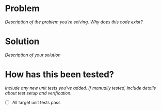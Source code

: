 # Problem

_Description of the problem you're solving. Why does this code exist?_

# Solution

_Description of your solution_

# How has this been tested?

_Include any new unit tests you've added._
_If manually tested, include details about test setup and verification._

- [ ] All target unit tests pass
